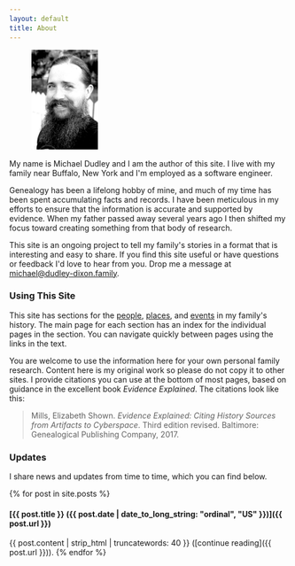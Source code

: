 ```yaml
---
layout: default
title: About
---
```


<div class="is-pulled-right" style="width: 200px;">
  <figure class="image">
    <img src="/assets/images/michael-dudley-portrait.jpg">
  </figure>
</div>

My name is Michael Dudley and I am the author of this site.
I live with my family near Buffalo, New York and I'm employed as a software engineer.

Genealogy has been a lifelong hobby of mine, and much of my time has been spent accumulating facts and records.
I have been meticulous in my efforts to ensure that the information is accurate and supported by evidence.
When my father passed away several years ago I then shifted my focus toward creating something from that body of research.

This site is an ongoing project to tell my family's stories in a format that is interesting and easy to share.
If you find this site useful or have questions or feedback I'd love to hear from you.
Drop me a message at [michael@dudley-dixon.family](mailto:michael@dudley-dixon.family).

### Using This Site

This site has sections for the [people](/people), [places](/places), and [events](/events) in my family's history.
The main page for each section has an index for the individual pages in the section.
You can navigate quickly between pages using the links in the text.

You are welcome to use the information here for your own personal family research.
Content here is my original work so please do not copy it to other sites.
I provide citations you can use at the bottom of most pages, based on guidance in the excellent book *Evidence Explained*.
The citations look like this:

> Mills, Elizabeth Shown. *Evidence Explained: Citing History Sources from Artifacts to Cyberspace*. Third edition revised. Baltimore: Genealogical Publishing Company, 2017.

### Updates

I share news and updates from time to time, which you can find below.

{% for post in site.posts %}
#### [{{ post.title }} ({{ post.date | date_to_long_string: "ordinal", "US" }})]({{ post.url }})

{{ post.content | strip_html | truncatewords: 40 }} ([continue reading]({{ post.url }})).
{% endfor %}
